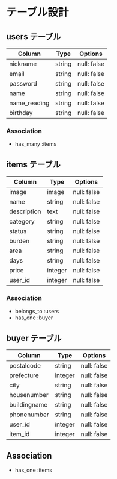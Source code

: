 # テーブル設計

## users テーブル

| Column       | Type   | Options     |
| ------------ | ------ | ----------- |
| nickname     | string | null: false |
| email        | string | null: false |
| password     | string | null: false |
| name         | string | null: false |
| name_reading | string | null: false |
| birthday     | string | null: false |

### Association

- has_many :items

## items テーブル

| Column      | Type    | Options     |
| ----------- | ------- | ----------- |
| image       | image   | null: false |
| name        | string  | null: false |
| description | text    | null: false |
| category    | string  | null: false |
| status      | string  | null: false |
| burden      | string  | null: false |
| area        | string  | null: false |
| days        | string  | null: false |
| price       | integer | null: false |
| user_id     | integer | null: false |

### Association

- belongs_to :users
- has_one :buyer

## buyer テーブル

| Column       | Type    | Options     |
| -------------| ------- | ----------- |
| postalcode   | string  | null: false |
| prefecture   | integer | null: false |
| city         | string  | null: false |
| housenumber  | string  | null: false |
| buildingname | string  | null: false |
| phonenumber  | string  | null: false |
| user_id      | integer | null: false |
| item_id      | integer | null: false |

## Association

- has_one :items